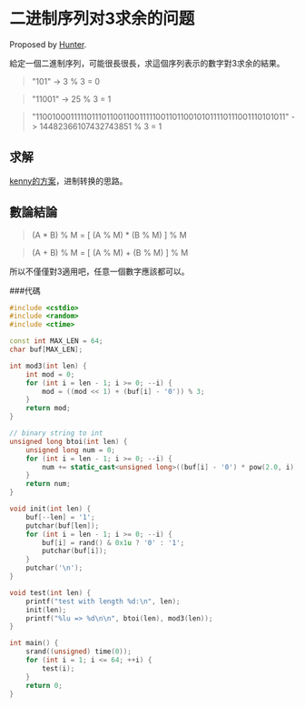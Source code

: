 二进制序列对3求余的问题
====
Proposed by [Hunter](https://github.com/xuhao417347761). 

給定一個二進制序列，可能很長很長，求這個序列表示的數字對3求余的結果。

> "101" -> 3 % 3 = 0

> "11001" -> 25 % 3 = 1

> "1100100011111011101100110011111001101100101011110111001110101011" -> 14482366107432743851 % 3 = 1

求解
----
[kenny的方案](https://github.com/philoprove/revolutionary-road/blob/master/mind_garden/mod3.md)，进制转换的思路。

## 數論結論

> (A * B) % M = [ (A % M) * (B % M) ] % M

> (A + B) % M = [ (A % M) + (B % M) ] % M

所以不僅僅對3適用吧，任意一個數字應該都可以。

###代碼
```C++
#include <cstdio>
#include <random>
#include <ctime>

const int MAX_LEN = 64;
char buf[MAX_LEN];

int mod3(int len) {
    int mod = 0;
    for (int i = len - 1; i >= 0; --i) {
        mod = ((mod << 1) + (buf[i] - '0')) % 3;
    }
    return mod;
}

// binary string to int
unsigned long btoi(int len) {
    unsigned long num = 0;
    for (int i = len - 1; i >= 0; --i) {
        num += static_cast<unsigned long>((buf[i] - '0') * pow(2.0, i));
    }
    return num;
}

void init(int len) {
    buf[--len] = '1';
    putchar(buf[len]);
    for (int i = len - 1; i >= 0; --i) {
        buf[i] = rand() & 0x1u ? '0' : '1';
        putchar(buf[i]);
    }
    putchar('\n');
}

void test(int len) {
    printf("test with length %d:\n", len);
    init(len);
    printf("%lu => %d\n\n", btoi(len), mod3(len));
}

int main() {
    srand((unsigned) time(0));
    for (int i = 1; i <= 64; ++i) {
        test(i);
    }
    return 0;
}
```

